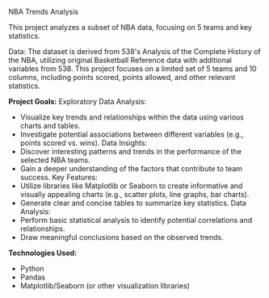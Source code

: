 NBA Trends Analysis

This project analyzes a subset of NBA data, focusing on 5 teams and key statistics.

Data: The dataset is derived from 538's Analysis of the Complete History of the NBA, utilizing original Basketball Reference data with additional variables from 538. This project focuses on a limited set of 5 teams and 10 columns, including points scored, points allowed, and other relevant statistics.

**Project Goals:** 
Exploratory Data Analysis:
  - Visualize key trends and relationships within the data using various charts and tables.
  - Investigate potential associations between different variables (e.g., points scored vs. wins).
Data Insights:
  - Discover interesting patterns and trends in the performance of the selected NBA teams.
  - Gain a deeper understanding of the factors that contribute to team success.
Key Features:
  - Utilize libraries like Matplotlib or Seaborn to create informative and visually appealing charts (e.g., scatter plots, line graphs, bar charts).
  - Generate clear and concise tables to summarize key statistics.
Data Analysis:
  - Perform basic statistical analysis to identify potential correlations and relationships.
  - Draw meaningful conclusions based on the observed trends.

**Technologies Used:**
  - Python
  - Pandas
  - Matplotlib/Seaborn (or other visualization libraries)
